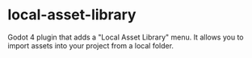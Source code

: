 # local-asset-library
Godot 4 plugin that adds a "Local Asset Library" menu. It allows you to import assets into your project from a local folder.
